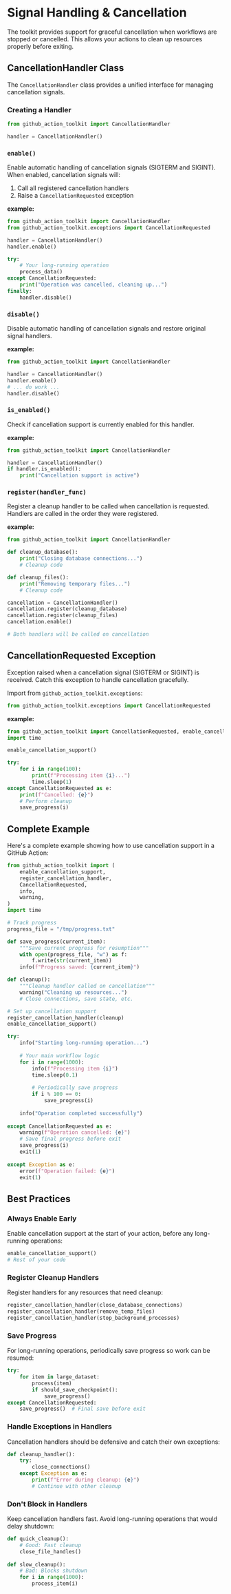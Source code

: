 Signal Handling & Cancellation
==============================

The toolkit provides support for graceful cancellation when workflows are stopped or cancelled. This allows your actions to clean up resources properly before exiting.

## CancellationHandler Class

The `CancellationHandler` class provides a unified interface for managing cancellation signals.

### Creating a Handler

```python
from github_action_toolkit import CancellationHandler

handler = CancellationHandler()
```

### **`enable()`**

Enable automatic handling of cancellation signals (SIGTERM and SIGINT). When enabled, cancellation signals will:
1. Call all registered cancellation handlers
2. Raise a `CancellationRequested` exception

**example:**

```python
from github_action_toolkit import CancellationHandler
from github_action_toolkit.exceptions import CancellationRequested

handler = CancellationHandler()
handler.enable()

try:
    # Your long-running operation
    process_data()
except CancellationRequested:
    print("Operation was cancelled, cleaning up...")
finally:
    handler.disable()
```

### **`disable()`**

Disable automatic handling of cancellation signals and restore original signal handlers.

**example:**

```python
from github_action_toolkit import CancellationHandler

handler = CancellationHandler()
handler.enable()
# ... do work ...
handler.disable()
```

### **`is_enabled()`**

Check if cancellation support is currently enabled for this handler.

**example:**

```python
from github_action_toolkit import CancellationHandler

handler = CancellationHandler()
if handler.is_enabled():
    print("Cancellation support is active")
```

### **`register(handler_func)`**

Register a cleanup handler to be called when cancellation is requested. Handlers are called in the order they were registered.

**example:**

```python
from github_action_toolkit import CancellationHandler

def cleanup_database():
    print("Closing database connections...")
    # Cleanup code

def cleanup_files():
    print("Removing temporary files...")
    # Cleanup code

cancellation = CancellationHandler()
cancellation.register(cleanup_database)
cancellation.register(cleanup_files)
cancellation.enable()

# Both handlers will be called on cancellation
```

## CancellationRequested Exception

Exception raised when a cancellation signal (SIGTERM or SIGINT) is received. Catch this exception to handle cancellation gracefully.

Import from `github_action_toolkit.exceptions`:

```python
from github_action_toolkit.exceptions import CancellationRequested
```

**example:**

```python
from github_action_toolkit import CancellationRequested, enable_cancellation_support
import time

enable_cancellation_support()

try:
    for i in range(100):
        print(f"Processing item {i}...")
        time.sleep(1)
except CancellationRequested as e:
    print(f"Cancelled: {e}")
    # Perform cleanup
    save_progress(i)
```

## Complete Example

Here's a complete example showing how to use cancellation support in a GitHub Action:

```python
from github_action_toolkit import (
    enable_cancellation_support,
    register_cancellation_handler,
    CancellationRequested,
    info,
    warning,
)
import time

# Track progress
progress_file = "/tmp/progress.txt"

def save_progress(current_item):
    """Save current progress for resumption"""
    with open(progress_file, "w") as f:
        f.write(str(current_item))
    info(f"Progress saved: {current_item}")

def cleanup():
    """Cleanup handler called on cancellation"""
    warning("Cleaning up resources...")
    # Close connections, save state, etc.

# Set up cancellation support
register_cancellation_handler(cleanup)
enable_cancellation_support()

try:
    info("Starting long-running operation...")
    
    # Your main workflow logic
    for i in range(1000):
        info(f"Processing item {i}")
        time.sleep(0.1)
        
        # Periodically save progress
        if i % 100 == 0:
            save_progress(i)
    
    info("Operation completed successfully")
    
except CancellationRequested as e:
    warning(f"Operation cancelled: {e}")
    # Save final progress before exit
    save_progress(i)
    exit(1)
    
except Exception as e:
    error(f"Operation failed: {e}")
    exit(1)
```

## Best Practices

### Always Enable Early

Enable cancellation support at the start of your action, before any long-running operations:

```python
enable_cancellation_support()
# Rest of your code
```

### Register Cleanup Handlers

Register handlers for any resources that need cleanup:

```python
register_cancellation_handler(close_database_connections)
register_cancellation_handler(remove_temp_files)
register_cancellation_handler(stop_background_processes)
```

### Save Progress

For long-running operations, periodically save progress so work can be resumed:

```python
try:
    for item in large_dataset:
        process(item)
        if should_save_checkpoint():
            save_progress()
except CancellationRequested:
    save_progress()  # Final save before exit
```

### Handle Exceptions in Handlers

Cancellation handlers should be defensive and catch their own exceptions:

```python
def cleanup_handler():
    try:
        close_connections()
    except Exception as e:
        print(f"Error during cleanup: {e}")
        # Continue with other cleanup
```

### Don't Block in Handlers

Keep cancellation handlers fast. Avoid long-running operations that would delay shutdown:

```python
def quick_cleanup():
    # Good: Fast cleanup
    close_file_handles()
    
def slow_cleanup():
    # Bad: Blocks shutdown
    for i in range(1000):
        process_item(i)
```
